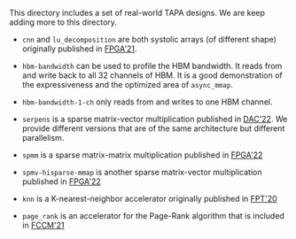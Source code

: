 This directory includes a set of real-world TAPA designs. We are keep adding more to this directory.

- `cnn` and `lu_decomposition` are both systolic arrays (of different shape) originally published in [FPGA'21](https://dl.acm.org/doi/pdf/10.1145/3431920.3439292).

- `hbm-bandwidth` can be used to profile the HBM bandwidth. It reads from and write back to all 32 channels of HBM. It is a good demonstration of the expressiveness and the optimized area of `async_mmap`.

- `hbm-bandwidth-1-ch` only reads from and writes to one HBM channel.

- `serpens` is a sparse matrix-vector multiplication published in [DAC'22](https://arxiv.org/pdf/2111.12555.pdf). We provide different versions that are of the same architecture but different parallelism.

- `spmm` is a sparse matrix-matrix multiplication published in [FPGA'22](https://dl.acm.org/doi/pdf/10.1145/3490422.3502357)

- `spmv-hisparse-mmap` is another sparse matrix-vector multiplication published in [FPGA'22](https://www.csl.cornell.edu/~zhiruz/pdfs/spmv-fpga2022.pdf)

- `knn` is a K-nearest-neighbor accelerator originally published in [FPT'20](http://www.sfu.ca/~zhenman/files/C19-FPT2020-CHIP-KNN.pdf)

- `page_rank` is an accelerator for the Page-Rank algorithm that is included in [FCCM'21](https://about.blaok.me/pub/fccm21-tapa.pdf)

